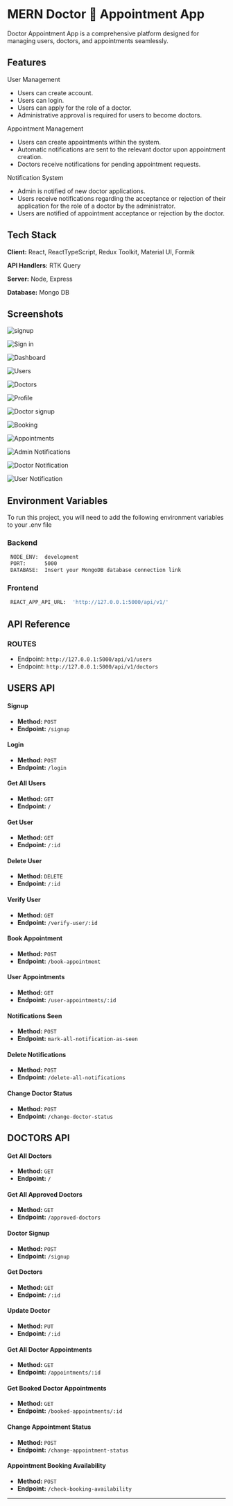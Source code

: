 
# MERN Doctor 📝 Appointment App

Doctor Appointment App is a comprehensive platform designed for managing users, doctors, and appointments seamlessly.


## Features
User Management
- Users can create account.
- Users can login.
- Users can apply for the role of a doctor.
- Administrative approval is required for users to become doctors.

Appointment Management
- Users can create appointments within the system.
- Automatic notifications are sent to the relevant doctor upon appointment creation.
- Doctors receive notifications for pending appointment requests.

Notification System
- Admin is notified of new doctor applications.
- Users receive notifications regarding the acceptance or rejection of their application for the role of a doctor by the administrator.
- Users are notified of appointment acceptance or rejection by the doctor.
## Tech Stack

**Client:** React, ReactTypeScript, Redux Toolkit, Material UI, Formik

**API Handlers:** RTK Query

**Server:** Node, Express

**Database:** Mongo DB




## Screenshots

![signup](https://i.postimg.cc/bwHV2Bw4/Sign-Up.png)

![Sign in](https://i.postimg.cc/QCzg7c2B/Sign-In.png)

![Dashboard](https://i.postimg.cc/1zPJKcj2/Dashboard.png)

![Users](https://i.postimg.cc/fRwJMVtm/Users.png)

![Doctors](https://i.postimg.cc/Gpndx2G9/Doctors.png)

![Profile](https://i.postimg.cc/XqzCDFkw/Profile.png)

![Doctor signup](https://i.postimg.cc/0j1cQTw6/Doctor-Sign-Up.png)

![Booking](https://i.postimg.cc/xCCjFYMw/Book-Appointments.png)

![Appointments](https://i.postimg.cc/59GfPnMX/Doctor-Appointments.png)

![Admin Notifications](https://i.postimg.cc/5ycbt2gw/Admin-Notifications.png)

![Doctor Notification](https://i.postimg.cc/0yhtFKyd/Doctor-Notification.png)

![User Notification](https://i.postimg.cc/zB8kYCZW/User-Notification.png)

## Environment Variables

To run this project, you will need to add the following environment variables to your .env file

### Backend ###

```bash
 NODE_ENV:  development
 PORT:      5000
 DATABASE:  Insert your MongoDB database connection link
```

### Frontend ###

```bash
 REACT_APP_API_URL:  'http://127.0.0.1:5000/api/v1/'
```




## API Reference

### ROUTES

- Endpoint: `http://127.0.0.1:5000/api/v1/users`
- Endpoint: `http://127.0.0.1:5000/api/v1/doctors`

## USERS API

#### Signup
- **Method:** `POST`
- **Endpoint:** `/signup`

#### Login
- **Method:** `POST`
- **Endpoint:** `/login`

#### Get All Users
- **Method:** `GET`
- **Endpoint:** `/`

#### Get User
- **Method:** `GET`
- **Endpoint:** `/:id`

#### Delete User
- **Method:** `DELETE`
- **Endpoint:** `/:id`

#### Verify User
- **Method:** `GET`
- **Endpoint:** `/verify-user/:id`

#### Book Appointment
- **Method:** `POST`
- **Endpoint:** `/book-appointment`

#### User Appointments
- **Method:** `GET`
- **Endpoint:** `/user-appointments/:id`

#### Notifications Seen
- **Method:** `POST`
- **Endpoint:** `mark-all-notification-as-seen`

#### Delete Notifications
- **Method:** `POST`
- **Endpoint:** `/delete-all-notifications`

#### Change Doctor Status
- **Method:** `POST`
- **Endpoint:** `/change-doctor-status`

## DOCTORS API

#### Get All Doctors
- **Method:** `GET`
- **Endpoint:** `/`

#### Get All Approved Doctors
- **Method:** `GET`
- **Endpoint:** `/approved-doctors`

#### Doctor Signup
- **Method:** `POST`
- **Endpoint:** `/signup`

#### Get Doctors
- **Method:** `GET`
- **Endpoint:** `/:id`

#### Update Doctor
- **Method:** `PUT`
- **Endpoint:** `/:id`

#### Get All Doctor Appointments
- **Method:** `GET`
- **Endpoint:** `/appointments/:id`

#### Get Booked Doctor Appointments
- **Method:** `GET`
- **Endpoint:** `/booked-appointments/:id`

#### Change Appointment Status
- **Method:** `POST`
- **Endpoint:** `/change-appointment-status`

#### Appointment Booking Availability
- **Method:** `POST`
- **Endpoint:** `/check-booking-availability`

<div align="center">

---




</div>
